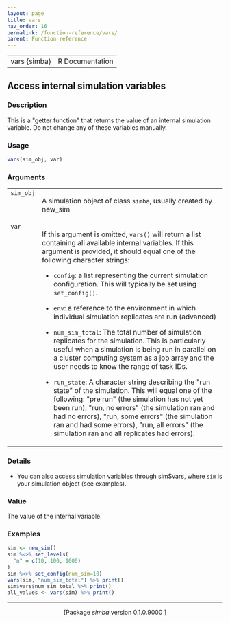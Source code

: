 ```yaml
---
layout: page
title: vars 
nav_order: 16 
permalink: /function-reference/vars/
parent: Function reference
---
```



<table width="100%" summary="page for vars {simba}"><tr><td>vars {simba}</td><td style="text-align: right;">R Documentation</td></tr></table>

<h2>Access internal simulation variables</h2>

<h3>Description</h3>

<p>This is a &quot;getter function&quot; that returns the value of an
internal simulation variable. Do not change any of these variables
manually.
</p>


<h3>Usage</h3>

```R
vars(sim_obj, var)
```


<h3>Arguments</h3>

<table summary="R argblock">
<tr valign="top"><td><span style='font-family:&quot;SFMono-Regular&quot;,Menlo,Consolas,Monospace; font-size:0.85em'>sim_obj</span></td>
<td>
<p>A simulation object of class <span style='font-family:&quot;SFMono-Regular&quot;,Menlo,Consolas,Monospace; font-size:0.85em'>simba</span>, usually created by
new_sim</p>
</td></tr>
<tr valign="top"><td><span style='font-family:&quot;SFMono-Regular&quot;,Menlo,Consolas,Monospace; font-size:0.85em'>var</span></td>
<td>
<p>If this argument is omitted, <span style='font-family:&quot;SFMono-Regular&quot;,Menlo,Consolas,Monospace; font-size:0.85em'>vars()</span> will return a list
containing all available internal variables. If this argument is
provided, it should equal one of the following character strings:
</p>

<ul>
<li><p><span style='font-family:&quot;SFMono-Regular&quot;,Menlo,Consolas,Monospace; font-size:0.85em'>config</span>: a list representing the current simulation
configuration. This will typically be set using <span style='font-family:&quot;SFMono-Regular&quot;,Menlo,Consolas,Monospace; font-size:0.85em'>set_config()</span>.
</p>
</li>
<li><p><span style='font-family:&quot;SFMono-Regular&quot;,Menlo,Consolas,Monospace; font-size:0.85em'>env</span>: a reference to the environment in which individual
simulation replicates are run (advanced)
</p>
</li>
<li><p><span style='font-family:&quot;SFMono-Regular&quot;,Menlo,Consolas,Monospace; font-size:0.85em'>num_sim_total</span>: The total number of simulation replicates
for the simulation. This is particularly useful when a simulation is
being run in parallel on a cluster computing system as a job array and
the user needs to know the range of task IDs.
</p>
</li>
<li><p><span style='font-family:&quot;SFMono-Regular&quot;,Menlo,Consolas,Monospace; font-size:0.85em'>run_state</span>: A character string describing the &quot;run state&quot; of
the simulation. This will equal one of the following: &quot;pre run&quot; (the
simulation has not yet been run), &quot;run, no errors&quot; (the simulation ran
and had no errors), &quot;run, some errors&quot; (the simulation ran and had some
errors), &quot;run, all errors&quot; (the simulation ran and all replicates had
errors).
</p>
</li></ul>
</td></tr>
</table>


<h3>Details</h3>


<ul>
<li><p>You can also access simulation variables through sim$vars, where
<span style='font-family:&quot;SFMono-Regular&quot;,Menlo,Consolas,Monospace; font-size:0.85em'>sim</span> is your simulation object (see examples).
</p>
</li></ul>



<h3>Value</h3>

<p>The value of the internal variable.
</p>


<h3>Examples</h3>

```R
sim <- new_sim()
sim %<>% set_levels(
  "n" = c(10, 100, 1000)
)
sim %<>% set_config(num_sim=10)
vars(sim, "num_sim_total") %>% print()
sim$vars$num_sim_total %>% print()
all_values <- vars(sim) %>% print()
```

<hr /><div style="text-align: center;">[Package <em>simba</em> version 0.1.0.9000 ]</div>
